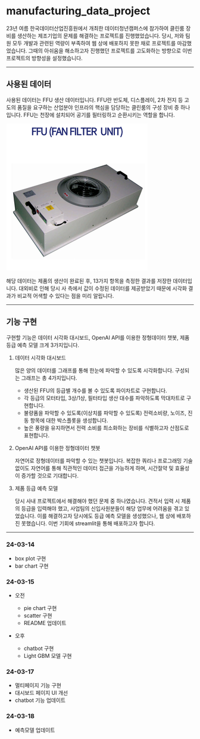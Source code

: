 # manufacturing_data_project
23년 여름 한국데이터산업진흥원에서 개최한 데이터청년캠퍼스에 참가하여 클린룸 장비를 생산하는 제조기업의 문제를 해결하는 프로젝트를 진행했었습니다. 당시, 저와 팀원 모두 개발과 관련된 역량이 부족하여 웹 상에 배포하지 못한 채로 프로젝트를 마감했었습니다. 그때의 아쉬움을 해소하고자 진행했던 프로젝트를 고도화하는 방향으로 이번 프로젝트의 방향성을 설정했습니다.

---

## 사용된 데이터
사용된 데이터는 FFU 생산 데이터입니다. FFU란 반도체, 디스플레이, 2차 전지 등 고도의 품질을 요구하는 산업분야 인프라의 핵심을 담당하는 클린룸의 구성 장비 중 하나입니다. FFU는 천장에 설치되어 공기를 필터링하고 순환시키는 역할을 합니다.



![image](https://github.com/iseunglee/manufacturing_data_project/blob/main/image.png)



해당 데이터는 제품의 생산이 완료된 후, 13가지 항목을 측정한 결과를 저장한 데이터입니다. 대외비로 인해 당시 사 측에서 값이 수정된 데이터를 제공받았기 때문에 시각화 결과가 비교적 어색할 수 있다는 점을 미리 알립니다.

---

## 기능 구현
구현할 기능은 데이터 시각화 대시보드, OpenAI API를 이용한 정형데이터 챗봇, 제품 등급 예측 모델 크게 3가지입니다.


1. 데이터 시각화 대시보드

    많은 양의 데이터를 그래프를 통해 한눈에 파악할 수 있도록 시각화합니다.
    구성되는 그래프는 총 4가지입니다.
    - 생산된 FFU의 등급별 개수를 볼 수 있도록 파이차트로 구현합니다.
    - 각 등급의 모터타입, 3상/1상, 필터타입 생산 대수를 파악하도록 막대차트로 구현합니다.
    - 불량품을 파악할 수 있도록(이상치를 파악할 수 있도록) 전력소비량, 노이즈, 진동 항목에 대한 박스플롯을 생성합니다.
    - 높은 풍량을 유지하면서 전력 소비를 최소화하는 장비를 식별하고자 산점도로 표현합니다.

2. OpenAI API를 이용한 정형데이터 챗봇
   
    자연어로 정형데이터를 파악할 수 있는 챗봇입니다.
    복잡한 쿼리나 프로그래밍 기술 없이도 자연어를 통해 직관적인 데이터 접근을 가능하게 하며, 시간절약 및 효율성이 증가할 것으로 기대합니다.

3. 제품 등급 예측 모델

    당시 사내 프로젝트에서 해결해야 했던 문제 중 하나였습니다. 견적서 입력 시 제품의 등급을 입력해야 했고, 사업팀의 신입사원분들이 해당 업무에 어려움을 겪고 있었습니다. 이를 해결하고자 당시에도 등급 예측 모델을 생성했으나, 웹 상에 배포하진 못했습니다. 이번 기회에 streamlit을 통해 배포하고자 합니다.

---

### 24-03-14
- box plot 구현
- bar chart 구현

### 24-03-15
- 오전
    - pie chart 구현
    - scatter 구현
    - README 업데이트

- 오후
    - chatbot 구현
    - Light GBM 모델 구현

### 24-03-17
- 멀티페이지 기능 구현
- 대시보드 페이지 UI 개선
- chatbot 기능 업데이트

### 24-03-18
- 예측모델 업데이트